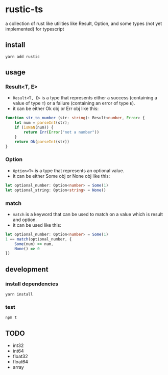 # rustic-ts

a collection of rust like utilities like Result, Option, and some types (not yet implemented) for typescript

## install

```
yarn add rustic
```

## usage

### Result<T, E>

- `Result<T, E>` is a type that represents either a success (containing a value of type `T`) or a failure (containing an error of type `E`).
- it can be either Ok obj or Err obj like this:

```typescript
function str_to_number (str: string): Result<number, Error> {
    let num = parseInt(str);
    if (isNaN(num)) {
        return Err(Error("not a number"))
    }
    return Ok(parseInt(str))
}
```

### Option<T>

- `Option<T>` is a type that represents an optional value.
- it can be either Some obj or None obj like this:

```typescript
let optional_number: Option<number> = Some(1)
let optional_string: Option<string> = None()
```

### match

- `match` is a keyword that can be used to match on a value which is result and option.
- it can be used like this:

```typescript
let optional_number: Option<number> = Some(1)
1 == match(optional_number, {
    Some(num) => num,
    None() => 0
})
```

## development

### install dependencies

```
yarn install
```

### test 

```
npm t
```

## TODO

- int32
- int64
- float32
- float64
- array